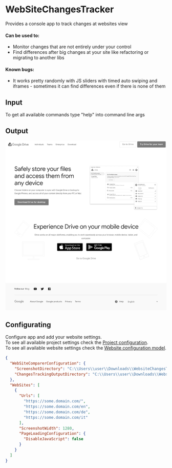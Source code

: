 # WebSiteChangesTracker
Provides a console app to track changes at websites view<br/>
#### Can be used to: 
* Monitor changes that are not entirely under your control
* Find differences after big changes at your site like refactoring or migrating to another libs
#### Known bugs: 
* It works pretty randomly with JS sliders with timed auto swiping and iframes - sometimes it can find differences even if there is none of them

## Input
To get all available commands type "help" into command line args
## Output
<img src="./Images/output.png" width=600>

## Configurating
Configure app and add your website settings.<br/>
To see all available project settings check the [Project configuration](https://github.com/daug32/WebSiteChangesTracker/blob/main/WebSiteComparer.Core/Configurations/WebsiteConfiguration.cs).<br/>
To see all available website settings check the [Website configuration model](https://github.com/daug32/WebSiteChangesTracker/blob/main/WebSiteComparer.Core/Configurations/WebsiteConfiguration.cs).<br/>

```json
{
  "WebSiteComparerConfiguration": {
    "ScreenshotDirectory": "C:\\Users\\user\\Downloads\\WebsiteChangesTracker\\Screenshots",
    "ChangesTrackingOutputDirectory": "C:\\Users\\user\\Downloads\\WebsiteChangesTracker\\Difference"
  },
  "WebSites": [
    {
      "Urls": [
        "https://some.domain.com/",
        "https://some.domain.com/en",
        "https://some.domain.com/de",
        "https://some.domain.com/it"
      ],
      "ScreenshotWidth": 1280,
      "PageLoadingConfiguration": {
        "DisableJavaScript": false
      }
    }
  ]
}
```
